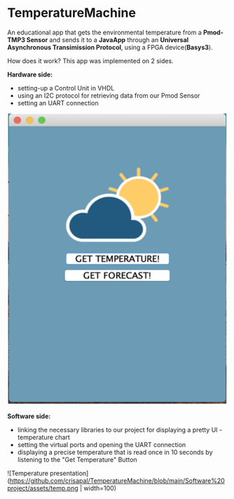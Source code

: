 # TemperatureMachine
An educational app that gets the environmental temperature from a **Pmod-TMP3 Sensor** and sends it to a **JavaApp** through an **Universal Asynchronous Transimission Protocol**, using a FPGA device(**Basys3**).

How does it work?
This app was implemented on 2 sides. 

**Hardware side:** 
- setting-up a Control Unit in VHDL
- using an I2C protocol for retrieving data from our Pmod Sensor
- setting an UART connection

![Face](https://github.com/crisapal/TemperatureMachine/blob/main/Software%20project/assets/face.png )


**Software side:** 
- linking the necessary libraries to our project for displaying a pretty UI - temperature chart 
- setting the virtual ports and opening the UART connection
- displaying a precise temperature that is read once in 10 seconds by listening to the "Get Temperature" Button

![Temperature presentation](https://github.com/crisapal/TemperatureMachine/blob/main/Software%20project/assets/temp.png | width=100)
